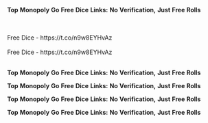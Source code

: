 <strong>Top</strong> <strong>Monopoly</strong> <strong>Go</strong> <strong>Free</strong> <strong>Dice</strong> <strong>Links:</strong> <strong>No</strong> <strong>Verification,</strong> <strong>Just</strong> <strong>Free</strong> <strong>Rolls</strong>

<br>
<br>Free Dice - https://t.co/n9w8EYHvAz
<br>
<br>Free Dice - https://t.co/n9w8EYHvAz
<br>
<br>

<strong>Top</strong> <strong>Monopoly</strong> <strong>Go</strong> <strong>Free</strong> <strong>Dice</strong> <strong>Links:</strong> <strong>No</strong> <strong>Verification,</strong> <strong>Just</strong> <strong>Free</strong> <strong>Rolls</strong>

<strong>Top</strong> <strong>Monopoly</strong> <strong>Go</strong> <strong>Free</strong> <strong>Dice</strong> <strong>Links:</strong> <strong>No</strong> <strong>Verification,</strong> <strong>Just</strong> <strong>Free</strong> <strong>Rolls</strong>

<strong>Top</strong> <strong>Monopoly</strong> <strong>Go</strong> <strong>Free</strong> <strong>Dice</strong> <strong>Links:</strong> <strong>No</strong> <strong>Verification,</strong> <strong>Just</strong> <strong>Free</strong> <strong>Rolls</strong>

<strong>Top</strong> <strong>Monopoly</strong> <strong>Go</strong> <strong>Free</strong> <strong>Dice</strong> <strong>Links:</strong> <strong>No</strong> <strong>Verification,</strong> <strong>Just</strong> <strong>Free</strong> <strong>Rolls</strong>
